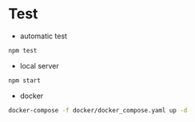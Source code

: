 # Test

* automatic test

```bash
npm test
```

* local server

```bash
npm start
```

* docker

```bash
docker-compose -f docker/docker_compose.yaml up -d
```
